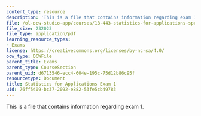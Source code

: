 ```yaml
---
content_type: resource
description: 'This is a file that contains information regarding exam 1. '
file: /ol-ocw-studio-app/courses/18-443-statistics-for-applications-spring-2015/76ff5409bc372092e88253fe5cb49783_MIT18_443S15_Exam1.pdf
file_size: 232023
file_type: application/pdf
learning_resource_types:
- Exams
license: https://creativecommons.org/licenses/by-nc-sa/4.0/
ocw_type: OCWFile
parent_title: Exams
parent_type: CourseSection
parent_uid: d6713546-ecc4-604e-195c-75d12b86c95f
resourcetype: Document
title: Statistics for Applications Exam 1
uid: 76ff5409-bc37-2092-e882-53fe5cb49783
---
```

This is a file that contains information regarding exam 1. 
